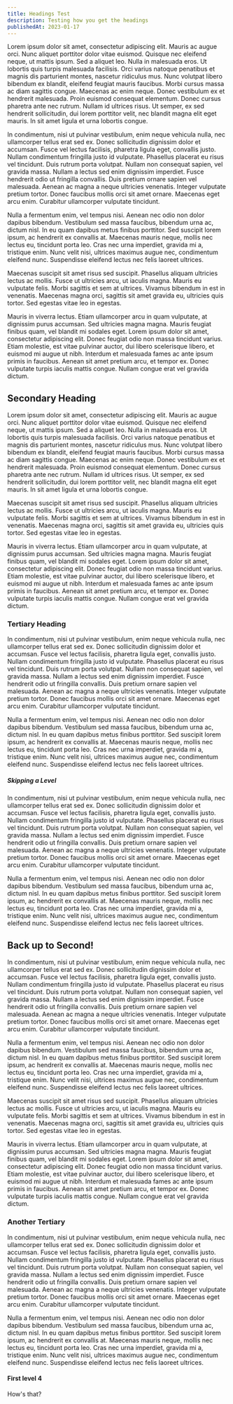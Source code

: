 ```yaml
---
title: Headings Test
description: Testing how you get the headings
publishedAt: 2023-01-17
---
```


Lorem ipsum dolor sit amet, consectetur adipiscing elit. Mauris ac augue orci. Nunc aliquet porttitor dolor vitae euismod. Quisque nec eleifend neque, ut mattis ipsum. Sed a aliquet leo. Nulla in malesuada eros. Ut lobortis quis turpis malesuada facilisis. Orci varius natoque penatibus et magnis dis parturient montes, nascetur ridiculus mus. Nunc volutpat libero bibendum ex blandit, eleifend feugiat mauris faucibus. Morbi cursus massa ac diam sagittis congue. Maecenas ac enim neque. Donec vestibulum ex et hendrerit malesuada. Proin euismod consequat elementum. Donec cursus pharetra ante nec rutrum. Nullam id ultrices risus. Ut semper, ex sed hendrerit sollicitudin, dui lorem porttitor velit, nec blandit magna elit eget mauris. In sit amet ligula et urna lobortis congue.

In condimentum, nisi ut pulvinar vestibulum, enim neque vehicula nulla, nec ullamcorper tellus erat sed ex. Donec sollicitudin dignissim dolor et accumsan. Fusce vel lectus facilisis, pharetra ligula eget, convallis justo. Nullam condimentum fringilla justo id vulputate. Phasellus placerat eu risus vel tincidunt. Duis rutrum porta volutpat. Nullam non consequat sapien, vel gravida massa. Nullam a lectus sed enim dignissim imperdiet. Fusce hendrerit odio ut fringilla convallis. Duis pretium ornare sapien vel malesuada. Aenean ac magna a neque ultricies venenatis. Integer vulputate pretium tortor. Donec faucibus mollis orci sit amet ornare. Maecenas eget arcu enim. Curabitur ullamcorper vulputate tincidunt.

Nulla a fermentum enim, vel tempus nisi. Aenean nec odio non dolor dapibus bibendum. Vestibulum sed massa faucibus, bibendum urna ac, dictum nisl. In eu quam dapibus metus finibus porttitor. Sed suscipit lorem ipsum, ac hendrerit ex convallis at. Maecenas mauris neque, mollis nec lectus eu, tincidunt porta leo. Cras nec urna imperdiet, gravida mi a, tristique enim. Nunc velit nisi, ultrices maximus augue nec, condimentum eleifend nunc. Suspendisse eleifend lectus nec felis laoreet ultrices.

Maecenas suscipit sit amet risus sed suscipit. Phasellus aliquam ultricies lectus ac mollis. Fusce ut ultricies arcu, ut iaculis magna. Mauris eu vulputate felis. Morbi sagittis et sem at ultrices. Vivamus bibendum in est in venenatis. Maecenas magna orci, sagittis sit amet gravida eu, ultricies quis tortor. Sed egestas vitae leo in egestas.

Mauris in viverra lectus. Etiam ullamcorper arcu in quam vulputate, at dignissim purus accumsan. Sed ultricies magna magna. Mauris feugiat finibus quam, vel blandit mi sodales eget. Lorem ipsum dolor sit amet, consectetur adipiscing elit. Donec feugiat odio non massa tincidunt varius. Etiam molestie, est vitae pulvinar auctor, dui libero scelerisque libero, et euismod mi augue ut nibh. Interdum et malesuada fames ac ante ipsum primis in faucibus. Aenean sit amet pretium arcu, et tempor ex. Donec vulputate turpis iaculis mattis congue. Nullam congue erat vel gravida dictum.

## Secondary Heading

Lorem ipsum dolor sit amet, consectetur adipiscing elit. Mauris ac augue orci. Nunc aliquet porttitor dolor vitae euismod. Quisque nec eleifend neque, ut mattis ipsum. Sed a aliquet leo. Nulla in malesuada eros. Ut lobortis quis turpis malesuada facilisis. Orci varius natoque penatibus et magnis dis parturient montes, nascetur ridiculus mus. Nunc volutpat libero bibendum ex blandit, eleifend feugiat mauris faucibus. Morbi cursus massa ac diam sagittis congue. Maecenas ac enim neque. Donec vestibulum ex et hendrerit malesuada. Proin euismod consequat elementum. Donec cursus pharetra ante nec rutrum. Nullam id ultrices risus. Ut semper, ex sed hendrerit sollicitudin, dui lorem porttitor velit, nec blandit magna elit eget mauris. In sit amet ligula et urna lobortis congue.

Maecenas suscipit sit amet risus sed suscipit. Phasellus aliquam ultricies lectus ac mollis. Fusce ut ultricies arcu, ut iaculis magna. Mauris eu vulputate felis. Morbi sagittis et sem at ultrices. Vivamus bibendum in est in venenatis. Maecenas magna orci, sagittis sit amet gravida eu, ultricies quis tortor. Sed egestas vitae leo in egestas.

Mauris in viverra lectus. Etiam ullamcorper arcu in quam vulputate, at dignissim purus accumsan. Sed ultricies magna magna. Mauris feugiat finibus quam, vel blandit mi sodales eget. Lorem ipsum dolor sit amet, consectetur adipiscing elit. Donec feugiat odio non massa tincidunt varius. Etiam molestie, est vitae pulvinar auctor, dui libero scelerisque libero, et euismod mi augue ut nibh. Interdum et malesuada fames ac ante ipsum primis in faucibus. Aenean sit amet pretium arcu, et tempor ex. Donec vulputate turpis iaculis mattis congue. Nullam congue erat vel gravida dictum.

### Tertiary Heading

In condimentum, nisi ut pulvinar vestibulum, enim neque vehicula nulla, nec ullamcorper tellus erat sed ex. Donec sollicitudin dignissim dolor et accumsan. Fusce vel lectus facilisis, pharetra ligula eget, convallis justo. Nullam condimentum fringilla justo id vulputate. Phasellus placerat eu risus vel tincidunt. Duis rutrum porta volutpat. Nullam non consequat sapien, vel gravida massa. Nullam a lectus sed enim dignissim imperdiet. Fusce hendrerit odio ut fringilla convallis. Duis pretium ornare sapien vel malesuada. Aenean ac magna a neque ultricies venenatis. Integer vulputate pretium tortor. Donec faucibus mollis orci sit amet ornare. Maecenas eget arcu enim. Curabitur ullamcorper vulputate tincidunt.

Nulla a fermentum enim, vel tempus nisi. Aenean nec odio non dolor dapibus bibendum. Vestibulum sed massa faucibus, bibendum urna ac, dictum nisl. In eu quam dapibus metus finibus porttitor. Sed suscipit lorem ipsum, ac hendrerit ex convallis at. Maecenas mauris neque, mollis nec lectus eu, tincidunt porta leo. Cras nec urna imperdiet, gravida mi a, tristique enim. Nunc velit nisi, ultrices maximus augue nec, condimentum eleifend nunc. Suspendisse eleifend lectus nec felis laoreet ultrices.

##### Skipping a Level

In condimentum, nisi ut pulvinar vestibulum, enim neque vehicula nulla, nec ullamcorper tellus erat sed ex. Donec sollicitudin dignissim dolor et accumsan. Fusce vel lectus facilisis, pharetra ligula eget, convallis justo. Nullam condimentum fringilla justo id vulputate. Phasellus placerat eu risus vel tincidunt. Duis rutrum porta volutpat. Nullam non consequat sapien, vel gravida massa. Nullam a lectus sed enim dignissim imperdiet. Fusce hendrerit odio ut fringilla convallis. Duis pretium ornare sapien vel malesuada. Aenean ac magna a neque ultricies venenatis. Integer vulputate pretium tortor. Donec faucibus mollis orci sit amet ornare. Maecenas eget arcu enim. Curabitur ullamcorper vulputate tincidunt.

Nulla a fermentum enim, vel tempus nisi. Aenean nec odio non dolor dapibus bibendum. Vestibulum sed massa faucibus, bibendum urna ac, dictum nisl. In eu quam dapibus metus finibus porttitor. Sed suscipit lorem ipsum, ac hendrerit ex convallis at. Maecenas mauris neque, mollis nec lectus eu, tincidunt porta leo. Cras nec urna imperdiet, gravida mi a, tristique enim. Nunc velit nisi, ultrices maximus augue nec, condimentum eleifend nunc. Suspendisse eleifend lectus nec felis laoreet ultrices.

## Back up to Second!

In condimentum, nisi ut pulvinar vestibulum, enim neque vehicula nulla, nec ullamcorper tellus erat sed ex. Donec sollicitudin dignissim dolor et accumsan. Fusce vel lectus facilisis, pharetra ligula eget, convallis justo. Nullam condimentum fringilla justo id vulputate. Phasellus placerat eu risus vel tincidunt. Duis rutrum porta volutpat. Nullam non consequat sapien, vel gravida massa. Nullam a lectus sed enim dignissim imperdiet. Fusce hendrerit odio ut fringilla convallis. Duis pretium ornare sapien vel malesuada. Aenean ac magna a neque ultricies venenatis. Integer vulputate pretium tortor. Donec faucibus mollis orci sit amet ornare. Maecenas eget arcu enim. Curabitur ullamcorper vulputate tincidunt.

Nulla a fermentum enim, vel tempus nisi. Aenean nec odio non dolor dapibus bibendum. Vestibulum sed massa faucibus, bibendum urna ac, dictum nisl. In eu quam dapibus metus finibus porttitor. Sed suscipit lorem ipsum, ac hendrerit ex convallis at. Maecenas mauris neque, mollis nec lectus eu, tincidunt porta leo. Cras nec urna imperdiet, gravida mi a, tristique enim. Nunc velit nisi, ultrices maximus augue nec, condimentum eleifend nunc. Suspendisse eleifend lectus nec felis laoreet ultrices.

Maecenas suscipit sit amet risus sed suscipit. Phasellus aliquam ultricies lectus ac mollis. Fusce ut ultricies arcu, ut iaculis magna. Mauris eu vulputate felis. Morbi sagittis et sem at ultrices. Vivamus bibendum in est in venenatis. Maecenas magna orci, sagittis sit amet gravida eu, ultricies quis tortor. Sed egestas vitae leo in egestas.

Mauris in viverra lectus. Etiam ullamcorper arcu in quam vulputate, at dignissim purus accumsan. Sed ultricies magna magna. Mauris feugiat finibus quam, vel blandit mi sodales eget. Lorem ipsum dolor sit amet, consectetur adipiscing elit. Donec feugiat odio non massa tincidunt varius. Etiam molestie, est vitae pulvinar auctor, dui libero scelerisque libero, et euismod mi augue ut nibh. Interdum et malesuada fames ac ante ipsum primis in faucibus. Aenean sit amet pretium arcu, et tempor ex. Donec vulputate turpis iaculis mattis congue. Nullam congue erat vel gravida dictum.

### Another Tertiary

In condimentum, nisi ut pulvinar vestibulum, enim neque vehicula nulla, nec ullamcorper tellus erat sed ex. Donec sollicitudin dignissim dolor et accumsan. Fusce vel lectus facilisis, pharetra ligula eget, convallis justo. Nullam condimentum fringilla justo id vulputate. Phasellus placerat eu risus vel tincidunt. Duis rutrum porta volutpat. Nullam non consequat sapien, vel gravida massa. Nullam a lectus sed enim dignissim imperdiet. Fusce hendrerit odio ut fringilla convallis. Duis pretium ornare sapien vel malesuada. Aenean ac magna a neque ultricies venenatis. Integer vulputate pretium tortor. Donec faucibus mollis orci sit amet ornare. Maecenas eget arcu enim. Curabitur ullamcorper vulputate tincidunt.

Nulla a fermentum enim, vel tempus nisi. Aenean nec odio non dolor dapibus bibendum. Vestibulum sed massa faucibus, bibendum urna ac, dictum nisl. In eu quam dapibus metus finibus porttitor. Sed suscipit lorem ipsum, ac hendrerit ex convallis at. Maecenas mauris neque, mollis nec lectus eu, tincidunt porta leo. Cras nec urna imperdiet, gravida mi a, tristique enim. Nunc velit nisi, ultrices maximus augue nec, condimentum eleifend nunc. Suspendisse eleifend lectus nec felis laoreet ultrices.

#### First level 4

How's that?